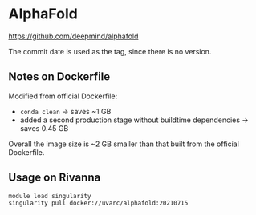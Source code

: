 # AlphaFold

https://github.com/deepmind/alphafold

The commit date is used as the tag, since there is no version.

## Notes on Dockerfile
Modified from official Dockerfile:
- `conda clean` -> saves ~1 GB
- added a second production stage without buildtime dependencies -> saves 0.45 GB

Overall the image size is ~2 GB smaller than that built from the official Dockerfile.

## Usage on Rivanna
```
module load singularity
singularity pull docker://uvarc/alphafold:20210715
```
